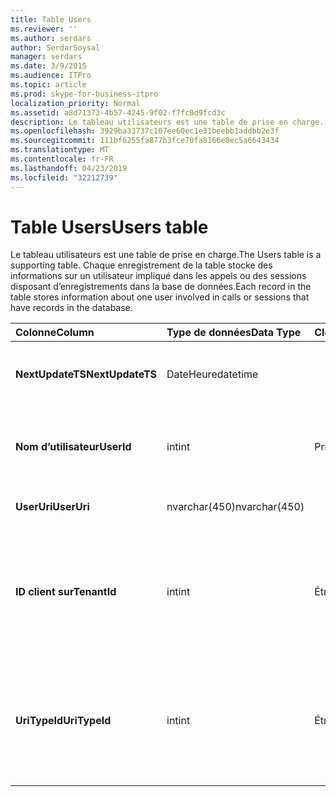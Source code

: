 ```yaml
---
title: Table Users
ms.reviewer: ''
ms.author: serdars
author: SerdarSoysal
manager: serdars
ms.date: 3/9/2015
ms.audience: ITPro
ms.topic: article
ms.prod: skype-for-business-itpro
localization_priority: Normal
ms.assetid: a8d71373-4b57-4245-9f02-f7fc0d9fcd3c
description: Le tableau utilisateurs est une table de prise en charge. Chaque enregistrement de la table stocke des informations sur un utilisateur impliqué dans les appels ou des sessions disposant d’enregistrements dans la base de données.
ms.openlocfilehash: 3929ba33737c107ee60ec1e31beebb1addbb2e3f
ms.sourcegitcommit: 111bf6255fa877b3fce70fa8166e8ec5a6643434
ms.translationtype: MT
ms.contentlocale: fr-FR
ms.lasthandoff: 04/23/2019
ms.locfileid: "32212739"
---
```

# <a name="users-table"></a><span data-ttu-id="0f933-104">Table Users</span><span class="sxs-lookup"><span data-stu-id="0f933-104">Users table</span></span>
 
<span data-ttu-id="0f933-105">Le tableau utilisateurs est une table de prise en charge.</span><span class="sxs-lookup"><span data-stu-id="0f933-105">The Users table is a supporting table.</span></span> <span data-ttu-id="0f933-106">Chaque enregistrement de la table stocke des informations sur un utilisateur impliqué dans les appels ou des sessions disposant d’enregistrements dans la base de données.</span><span class="sxs-lookup"><span data-stu-id="0f933-106">Each record in the table stores information about one user involved in calls or sessions that have records in the database.</span></span>
  
|<span data-ttu-id="0f933-107">**Colonne**</span><span class="sxs-lookup"><span data-stu-id="0f933-107">**Column**</span></span>|<span data-ttu-id="0f933-108">**Type de données**</span><span class="sxs-lookup"><span data-stu-id="0f933-108">**Data Type**</span></span>|<span data-ttu-id="0f933-109">**Clé/Index**</span><span class="sxs-lookup"><span data-stu-id="0f933-109">**Key/Index**</span></span>|<span data-ttu-id="0f933-110">**Détails**</span><span class="sxs-lookup"><span data-stu-id="0f933-110">**Details**</span></span>|
|:-----|:-----|:-----|:-----|
|<span data-ttu-id="0f933-111">**NextUpdateTS**</span><span class="sxs-lookup"><span data-stu-id="0f933-111">**NextUpdateTS**</span></span> <br/> |<span data-ttu-id="0f933-112">DateHeure</span><span class="sxs-lookup"><span data-stu-id="0f933-112">datetime</span></span>  <br/> ||<span data-ttu-id="0f933-113">Horodatage pour utilisation interne.</span><span class="sxs-lookup"><span data-stu-id="0f933-113">Time stamp for internal use.</span></span>  <br/> |
|<span data-ttu-id="0f933-114">**Nom d’utilisateur**</span><span class="sxs-lookup"><span data-stu-id="0f933-114">**UserId**</span></span> <br/> |<span data-ttu-id="0f933-115">int</span><span class="sxs-lookup"><span data-stu-id="0f933-115">int</span></span>  <br/> |<span data-ttu-id="0f933-116">Principal</span><span class="sxs-lookup"><span data-stu-id="0f933-116">Primary</span></span>  <br/> |<span data-ttu-id="0f933-117">Numéro unique identifiant cet utilisateur.</span><span class="sxs-lookup"><span data-stu-id="0f933-117">Unique number identifying this user.</span></span>  <br/> |
|<span data-ttu-id="0f933-118">**UserUri**</span><span class="sxs-lookup"><span data-stu-id="0f933-118">**UserUri**</span></span> <br/> |<span data-ttu-id="0f933-119">nvarchar(450)</span><span class="sxs-lookup"><span data-stu-id="0f933-119">nvarchar(450)</span></span>  <br/> | <br/> |<span data-ttu-id="0f933-120">URI de l’utilisateur.</span><span class="sxs-lookup"><span data-stu-id="0f933-120">User URI.</span></span>  <br/> |
|<span data-ttu-id="0f933-121">**ID client sur**</span><span class="sxs-lookup"><span data-stu-id="0f933-121">**TenantId**</span></span> <br/> |<span data-ttu-id="0f933-122">int</span><span class="sxs-lookup"><span data-stu-id="0f933-122">int</span></span>  <br/> |<span data-ttu-id="0f933-123">Étrangère</span><span class="sxs-lookup"><span data-stu-id="0f933-123">Foreign</span></span>  <br/> |<span data-ttu-id="0f933-124">Cet ID de client. du utilisateur</span><span class="sxs-lookup"><span data-stu-id="0f933-124">This user's Tenant ID.</span></span> <span data-ttu-id="0f933-125">Consultez le [tableau des clients](tenants.md) pour plus d’informations.</span><span class="sxs-lookup"><span data-stu-id="0f933-125">See the [Tenants table](tenants.md) for more information.</span></span> <br/> |
|<span data-ttu-id="0f933-126">**UriTypeId**</span><span class="sxs-lookup"><span data-stu-id="0f933-126">**UriTypeId**</span></span> <br/> |<span data-ttu-id="0f933-127">int</span><span class="sxs-lookup"><span data-stu-id="0f933-127">int</span></span>  <br/> |<span data-ttu-id="0f933-128">Étrangère</span><span class="sxs-lookup"><span data-stu-id="0f933-128">Foreign</span></span>  <br/> |<span data-ttu-id="0f933-129">Type d’URI de cet utilisateur.</span><span class="sxs-lookup"><span data-stu-id="0f933-129">This user's URI type.</span></span> <span data-ttu-id="0f933-130">Consultez la [table UriTypes](uritypes.md) pour plus d’informations.</span><span class="sxs-lookup"><span data-stu-id="0f933-130">See the [UriTypes table](uritypes.md) for more information.</span></span> <br/> |
   

